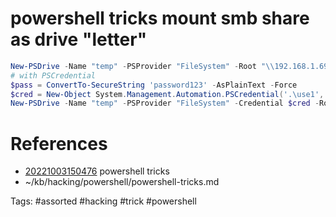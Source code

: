 # powershell tricks mount smb share as drive "letter"
```powershell
New-PSDrive -Name "temp" -PSProvider "FileSystem" -Root "\\192.168.1.69\temp"
# with PSCredential
$pass = ConvertTo-SecureString 'password123' -AsPlainText -Force
$cred = New-Object System.Management.Automation.PSCredential('.\use1', $pass)
New-PSDrive -Name "temp" -PSProvider "FileSystem" -Credential $cred -Root "\\192.168.1.69\temp"
```

# References
- [20221003150476](/zet/20221003150476/README.md) powershell tricks
- ~/kb/hacking/powershell/powershell-tricks.md

Tags:
    #assorted #hacking #trick #powershell
